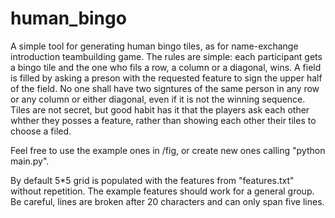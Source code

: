 # human_bingo
A simple tool for generating human bingo tiles, as for name-exchange introduction teambuilding game. The rules are simple: each participant gets a bingo tile and the one who fils a row, a column or a diagonal, wins. A field is filled by asking a preson with the requested feature to sign the upper half of the field. No one shall have two signtures of the same person in any row or any column or either diagonal, even if it is not the winning sequence. Tiles are not secret, but good habit has it that the players ask each other whther they posses a feature, rather than showing each other their tiles to choose a filed.  

Feel free to use the example ones in /fig, or create new ones calling "python main.py". 

By default 5*5 grid is populated with the features from "features.txt" without repetition. The example features should work for a general group. Be careful, lines are broken after 20 characters and can only span five lines.
